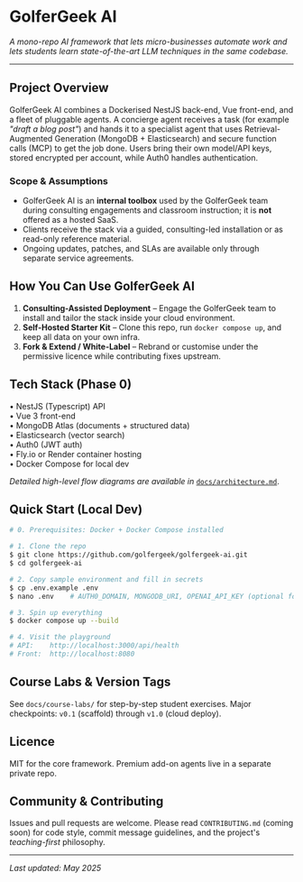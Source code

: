 # GolferGeek AI

*A mono-repo AI framework that lets micro-businesses automate work and lets students learn state-of-the-art LLM techniques in the same codebase.*

---

## Project Overview
GolferGeek AI combines a Dockerised NestJS back-end, Vue front-end, and a fleet of pluggable agents.  A concierge agent receives a task (for example *"draft a blog post"*) and hands it to a specialist agent that uses Retrieval-Augmented Generation (MongoDB + Elasticsearch) and secure function calls (MCP) to get the job done.  Users bring their own model/API keys, stored encrypted per account, while Auth0 handles authentication.

### Scope & Assumptions
* GolferGeek AI is an **internal toolbox** used by the GolferGeek team during consulting engagements and classroom instruction; it is **not** offered as a hosted SaaS.
* Clients receive the stack via a guided, consulting-led installation or as read-only reference material.
* Ongoing updates, patches, and SLAs are available only through separate service agreements.

## How You Can Use GolferGeek AI
1. **Consulting-Assisted Deployment** – Engage the GolferGeek team to install and tailor the stack inside your cloud environment.  
2. **Self-Hosted Starter Kit** – Clone this repo, run `docker compose up`, and keep all data on your own infra.  
3. **Fork & Extend / White-Label** – Rebrand or customise under the permissive licence while contributing fixes upstream.

## Tech Stack (Phase 0)
• NestJS (Typescript) API  
• Vue 3 front-end  
• MongoDB Atlas (documents + structured data)  
• Elasticsearch (vector search)  
• Auth0 (JWT auth)  
• Fly.io or Render container hosting  
• Docker Compose for local dev  

*Detailed high-level flow diagrams are available in* [`docs/architecture.md`](docs/architecture.md).

## Quick Start (Local Dev)
```bash
# 0. Prerequisites: Docker + Docker Compose installed

# 1. Clone the repo
$ git clone https://github.com/golfergeek/golfergeek-ai.git
$ cd golfergeek-ai

# 2. Copy sample environment and fill in secrets
$ cp .env.example .env
$ nano .env    # AUTH0_DOMAIN, MONGODB_URI, OPENAI_API_KEY (optional for admins)

# 3. Spin up everything
$ docker compose up --build

# 4. Visit the playground
# API:    http://localhost:3000/api/health
# Front:  http://localhost:8080
```

## Course Labs & Version Tags
See `docs/course-labs/` for step-by-step student exercises.  Major checkpoints: `v0.1` (scaffold) through `v1.0` (cloud deploy).

## Licence
MIT for the core framework.  Premium add-on agents live in a separate private repo.

## Community & Contributing
Issues and pull requests are welcome.  Please read `CONTRIBUTING.md` (coming soon) for code style, commit message guidelines, and the project's *teaching-first* philosophy.

---

*Last updated: May 2025* 